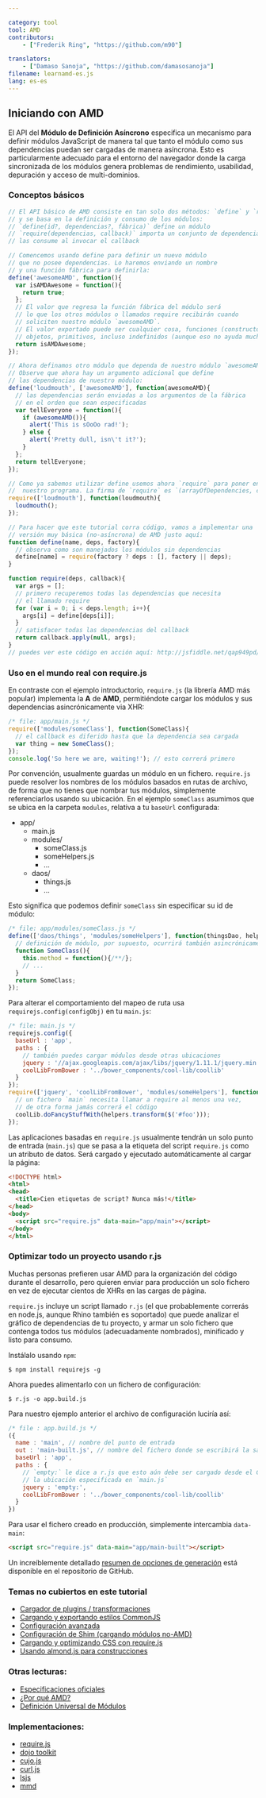 ```yaml
---

category: tool
tool: AMD
contributors:
    - ["Frederik Ring", "https://github.com/m90"]

translators:
    - ["Damaso Sanoja", "https://github.com/damasosanoja"]
filename: learnamd-es.js
lang: es-es
---
```


## Iniciando con AMD

El API del **Módulo de Definición Asíncrono** especifica un mecanismo para definir módulos JavaScript de manera tal que tanto el módulo como sus dependencias puedan ser cargadas de manera asíncrona. Esto es particularmente adecuado para el entorno del navegador donde la carga sincronizada de los módulos genera problemas de rendimiento, usabilidad, depuración y acceso de multi-dominios.

### Conceptos básicos

```javascript
// El API básico de AMD consiste en tan solo dos métodos: `define` y `require`
// y se basa en la definición y consumo de los módulos:
// `define(id?, dependencias?, fábrica)` define un módulo
// `require(dependencias, callback)` importa un conjunto de dependencias y
// las consume al invocar el callback

// Comencemos usando define para definir un nuevo módulo
// que no posee dependencias. Lo haremos enviando un nombre
// y una función fábrica para definirla:
define('awesomeAMD', function(){
  var isAMDAwesome = function(){
    return true;
  };
  // El valor que regresa la función fábrica del módulo será
  // lo que los otros módulos o llamados require recibirán cuando
  // soliciten nuestro módulo `awesomeAMD`.
  // El valor exportado puede ser cualquier cosa, funciones (constructores),
  // objetos, primitivos, incluso indefinidos (aunque eso no ayuda mucho).
  return isAMDAwesome;
});

// Ahora definamos otro módulo que dependa de nuestro módulo `awesomeAMD`.
// Observe que ahora hay un argumento adicional que define
// las dependencias de nuestro módulo:
define('loudmouth', ['awesomeAMD'], function(awesomeAMD){
  // las dependencias serán enviadas a los argumentos de la fábrica
  // en el orden que sean especificadas
  var tellEveryone = function(){
    if (awesomeAMD()){
      alert('This is sOoOo rad!');
    } else {
      alert('Pretty dull, isn\'t it?');
    }
  };
  return tellEveryone;
});

// Como ya sabemos utilizar define usemos ahora `require` para poner en marcha
//  nuestro programa. La firma de `require` es `(arrayOfDependencies, callback)`.
require(['loudmouth'], function(loudmouth){
  loudmouth();
});

// Para hacer que este tutorial corra código, vamos a implementar una
// versión muy básica (no-asíncrona) de AMD justo aquí:
function define(name, deps, factory){
  // observa como son manejados los módulos sin dependencias
  define[name] = require(factory ? deps : [], factory || deps);
}

function require(deps, callback){
  var args = [];
  // primero recuperemos todas las dependencias que necesita
  // el llamado require
  for (var i = 0; i < deps.length; i++){
    args[i] = define[deps[i]];
  }
  // satisfacer todas las dependencias del callback
  return callback.apply(null, args);
}
// puedes ver este código en acción aquí: http://jsfiddle.net/qap949pd/
```

### Uso en el mundo real con require.js

En contraste con el ejemplo introductorio, `require.js` (la librería AMD más popular) implementa la **A** de **AMD**, permitiéndote cargar los módulos y sus dependencias asincrónicamente via XHR:

```javascript
/* file: app/main.js */
require(['modules/someClass'], function(SomeClass){
  // el callback es diferido hasta que la dependencia sea cargada
  var thing = new SomeClass();
});
console.log('So here we are, waiting!'); // esto correrá primero
```

Por convención, usualmente guardas un módulo en un fichero. `require.js` puede resolver los nombres de los módulos basados en rutas de archivo, de forma que no tienes que nombrar tus módulos, simplemente referenciarlos usando su ubicación. En el ejemplo `someClass` asumimos que se ubica en la carpeta `modules`, relativa a tu `baseUrl` configurada:

* app/
  * main.js
  * modules/
    * someClass.js
    * someHelpers.js
    * ...
  * daos/
    * things.js
    * ...

Esto significa que podemos definir `someClass` sin especificar su id de módulo:

```javascript
/* file: app/modules/someClass.js */
define(['daos/things', 'modules/someHelpers'], function(thingsDao, helpers){
  // definición de módulo, por supuesto, ocurrirá también asincrónicamente
  function SomeClass(){
    this.method = function(){/**/};
    // ...
  }
  return SomeClass;
});
```

Para alterar el comportamiento del mapeo de ruta usa `requirejs.config(configObj)` en tu `main.js`:

```javascript
/* file: main.js */
requirejs.config({
  baseUrl : 'app',
  paths : {
    // también puedes cargar módulos desde otras ubicaciones
    jquery : '//ajax.googleapis.com/ajax/libs/jquery/1.11.1/jquery.min',
    coolLibFromBower : '../bower_components/cool-lib/coollib'
  }
});
require(['jquery', 'coolLibFromBower', 'modules/someHelpers'], function($, coolLib, helpers){
  // un fichero `main` necesita llamar a require al menos una vez,
  // de otra forma jamás correrá el código
  coolLib.doFancyStuffWith(helpers.transform($('#foo')));
});
```

Las aplicaciones basadas en `require.js` usualmente tendrán un solo punto de entrada (`main.js`) que se pasa a la etiqueta del script `require.js` como un atributo de datos. Será cargado y ejecutado automáticamente al cargar la página:

```html
<!DOCTYPE html>
<html>
<head>
  <title>Cien etiquetas de script? Nunca más!</title>
</head>
<body>
  <script src="require.js" data-main="app/main"></script>
</body>
</html>
```

### Optimizar todo un proyecto usando r.js

Muchas personas prefieren usar AMD para la organización del código durante el desarrollo, pero quieren enviar para producción un solo fichero en vez de ejecutar cientos de XHRs en las cargas de página.

`require.js` incluye un script llamado `r.js` (el que probablemente correrás en node.js, aunque Rhino también es soportado) que puede analizar el gráfico de dependencias de tu proyecto, y armar un solo fichero que contenga todos tus módulos (adecuadamente nombrados), minificado y listo para consumo.

Instálalo usando `npm`:

```shell
$ npm install requirejs -g
```

Ahora puedes alimentarlo con un fichero de configuración:

```shell
$ r.js -o app.build.js
```

Para nuestro ejemplo anterior el archivo de configuración luciría así:

```javascript
/* file : app.build.js */
({
  name : 'main', // nombre del punto de entrada
  out : 'main-built.js', // nombre del fichero donde se escribirá la salida
  baseUrl : 'app',
  paths : {
    // `empty:` le dice a r.js que esto aún debe ser cargado desde el CDN, usando
    // la ubicación especificada en `main.js`
    jquery : 'empty:',
    coolLibFromBower : '../bower_components/cool-lib/coollib'
  }
})
```

Para usar el fichero creado en producción, simplemente intercambia `data-main`:

```html
<script src="require.js" data-main="app/main-built"></script>
```

Un increíblemente detallado [resumen de opciones de generación](https://github.com/jrburke/r.js/blob/master/build/example.build.js) está disponible en el repositorio de GitHub.

### Temas no cubiertos en este tutorial
* [Cargador de plugins / transformaciones](http://requirejs.org/docs/plugins.html)
* [Cargando y exportando estilos CommonJS](http://requirejs.org/docs/commonjs.html)
* [Configuración avanzada](http://requirejs.org/docs/api.html#config)
* [Configuración de Shim (cargando módulos no-AMD)](http://requirejs.org/docs/api.html#config-shim)
* [Cargando y optimizando CSS con require.js](http://requirejs.org/docs/optimization.html#onecss)
* [Usando almond.js para construcciones](https://github.com/jrburke/almond)

### Otras lecturas:

* [Especificaciones oficiales](https://github.com/amdjs/amdjs-api/wiki/AMD)
* [¿Por qué AMD?](http://requirejs.org/docs/whyamd.html)
* [Definición Universal de Módulos](https://github.com/umdjs/umd)

### Implementaciones:

* [require.js](http://requirejs.org)
* [dojo toolkit](http://dojotoolkit.org/documentation/tutorials/1.9/modules/)
* [cujo.js](http://cujojs.com/)
* [curl.js](https://github.com/cujojs/curl)
* [lsjs](https://github.com/zazl/lsjs)
* [mmd](https://github.com/alexlawrence/mmd)
